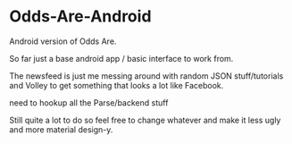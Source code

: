 # Odds-Are-Android
Android version of Odds Are.

So far just a base android app / basic interface to work from. 


The newsfeed is just me messing around with random JSON stuff/tutorials and Volley to get something that looks a lot like Facebook.


need to hookup all the Parse/backend stuff


Still quite a lot to do so feel free to change whatever and make it less ugly and more material design-y.
